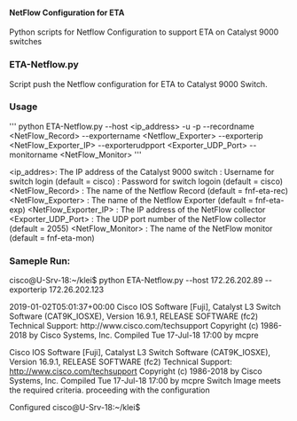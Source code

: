 #### NetFlow Configuration for ETA
Python scripts for Netflow Configuration to support ETA on Catalyst 9000 switches

### ETA-Netflow.py
Script push the Netflow configuration for ETA to Catalyst 9000 Switch.

### Usage
'''
python ETA-Netflow.py --host <ip_address> -u <username> -p <password> --recordname <NetFlow_Record> --exportername <Netflow_Exporter> --exporterip <NetFlow_Exporter_IP> --exporterudpport <Exporter_UDP_Port> --monitorname <NetFlow_Monitor>
'''

<ip_addres>: The IP address of the Catalyst 9000 switch
<username> : Username for switch login (default = cisco)
<passowrd> : Password for switch logoin (default = cisco)
<NetFlow_Record> : The name of the Netflow Record (default = fnf-eta-rec)
<NetFlow_Exporter> : The name of the Netflow Exporter (default = fnf-eta-exp)
<NetFlow_Exporter_IP> : The IP address of the NetFlow collector
<Exporter_UDP_Port> : The UDP port number of the NetFlow collector (default = 2055)
<NetFlow_Monitor> : The name of the NetFlow monitor (default = fnf-eta-mon)


### Sameple Run:
cisco@U-Srv-18:~/klei$ python ETA-Netflow.py --host 172.26.202.89 --exporterip 172.26.202.123
<?xml version="1.0" ?>
<rpc-reply message-id="urn:uuid:856e5445-2d80-4031-92db-a7bf58705591" xmlns="urn:ietf:params:xml:ns:netconf:base:1.0" xmlns:nc="urn:ietf:params:xml:ns:netconf:base:1.0">
  <data>
    <device-hardware-data xmlns="http://cisco.com/ns/yang/Cisco-IOS-XE-device-hardware-oper">
      <device-hardware>
        <device-system-data>
          <boot-time>2019-01-02T05:01:37+00:00</boot-time>
          <software-version>Cisco IOS Software [Fuji], Catalyst L3 Switch Software (CAT9K_IOSXE), Version 16.9.1, RELEASE SOFTWARE (fc2)
Technical Support: http://www.cisco.com/techsupport
Copyright (c) 1986-2018 by Cisco Systems, Inc.
Compiled Tue 17-Jul-18 17:00 by mcpre</software-version>
        </device-system-data>
      </device-hardware>
    </device-hardware-data>
  </data>
</rpc-reply>

Cisco IOS Software [Fuji], Catalyst L3 Switch Software (CAT9K_IOSXE), Version 16.9.1, RELEASE SOFTWARE (fc2)
Technical Support: http://www.cisco.com/techsupport
Copyright (c) 1986-2018 by Cisco Systems, Inc.
Compiled Tue 17-Jul-18 17:00 by mcpre
Switch Image meets the required criteria. proceeding with the configuration
<?xml version="1.0" ?>
<rpc-reply message-id="urn:uuid:736804e8-a910-4ea0-a9c2-3b048653b32d" xmlns="urn:ietf:params:xml:ns:netconf:base:1.0" xmlns:nc="urn:ietf:params:xml:ns:netconf:base:1.0">
  <ok/>
</rpc-reply>

Configured
cisco@U-Srv-18:~/klei$
